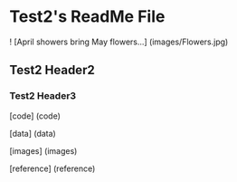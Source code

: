 # Test2's ReadMe File

! [April showers bring May flowers...] (images/Flowers.jpg)

## Test2 Header2

### Test2 Header3

[code] (code)

[data] (data)

[images] (images)

[reference] (reference)